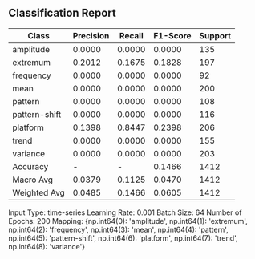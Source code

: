 ## Classification Report

| Class | Precision | Recall | F1-Score | Support |
|-------|-----------|--------|----------|---------|
| amplitude | 0.0000 | 0.0000 | 0.0000 | 135 |
| extremum | 0.2012 | 0.1675 | 0.1828 | 197 |
| frequency | 0.0000 | 0.0000 | 0.0000 | 92 |
| mean | 0.0000 | 0.0000 | 0.0000 | 200 |
| pattern | 0.0000 | 0.0000 | 0.0000 | 108 |
| pattern-shift | 0.0000 | 0.0000 | 0.0000 | 116 |
| platform | 0.1398 | 0.8447 | 0.2398 | 206 |
| trend | 0.0000 | 0.0000 | 0.0000 | 155 |
| variance | 0.0000 | 0.0000 | 0.0000 | 203 |
| Accuracy | - | - | 0.1466 | 1412 |
| Macro Avg | 0.0379 | 0.1125 | 0.0470 | 1412 |
| Weighted Avg | 0.0485 | 0.1466 | 0.0605 | 1412 |

Input Type: time-series
Learning Rate: 0.001
Batch Size: 64
Number of Epochs: 200
Mapping: {np.int64(0): 'amplitude', np.int64(1): 'extremum', np.int64(2): 'frequency', np.int64(3): 'mean', np.int64(4): 'pattern', np.int64(5): 'pattern-shift', np.int64(6): 'platform', np.int64(7): 'trend', np.int64(8): 'variance'}